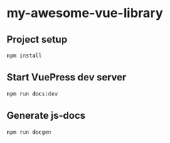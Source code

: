 # my-awesome-vue-library

## Project setup
```
npm install
```

## Start VuePress dev server

```
npm run docs:dev
```

## Generate js-docs

```
npm run docgen
```